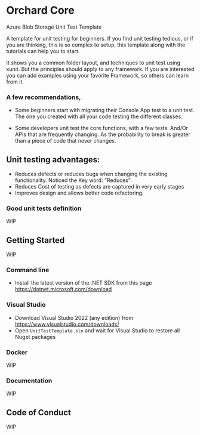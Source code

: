 # Orchard Core 

Azure Blob Storage Unit Test Template

A template for unit testing for beginners. If you find unit testing tedious, or if you are thinking, this is so complex to setup, this template along with the tutorials can help you to start. 

It shows you a common folder layout, and techniques to unit test using xunit.
But the principles should apply to any framework. If you are interested you can add examples using your favorite Framework, so others can learn from it.


### A few recommendations,

- Some beginners start with migrating their Console App test to a unit test. The one you created with all your code testing the different classes.

- Some developers unit test the core functions, with a few tests. And/Or APIs that are frequently changing. As the probability to break is greater than a piece of code that never changes.




## Unit testing advantages:

* Reduces defects or reduces bugs when changing the existing functionality. Noticed the Key word: "Reduces". 
* Reduces Cost of testing as defects are captured in very early stages
* Improves design and allows better code refactoring. 


### Good unit tests definition

WIP


## Getting Started

WIP

### Command line

- Install the latest version of the .NET SDK from this page <https://dotnet.microsoft.com/download>

### Visual Studio

- Download Visual Studio 2022 (any edition) from https://www.visualstudio.com/downloads/
- Open `UnitTestTemplate.sln` and wait for Visual Studio to restore all Nuget packages


### Docker

WIP


### Documentation

WIP

## Code of Conduct

WIP
